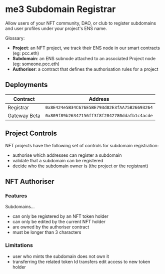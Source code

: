 # me3 Subdomain Registrar

Allow users of your NFT community, DAO, or club to register subdomains and user profiles under your project's ENS name.

Glossary:

* **Project**: an NFT project, we track their ENS node in our smart contracts (eg: pcc.eth)
* **Subdomain**: an ENS subnode attached to an associated Project node (eg: someone.pcc.eth)
* **Authoriser**: a contract that defines the authorisation rules for a project

## Deployments

| Contract     | Address                                      |
| ---          | ---                                          |
| Registrar    | `0x8E424e5B34C676E5BE793d82E3fAA75B26693264` |
| Gateway Beta | `0x809f89b26347156ff3f8f2842780ddafb1c4acde` |

## Project Controls

NFT projects have the following set of controls for subdomain registration:

* authorise which addresses can register a subdomain
* validate that a subdomain can be registered
* decide who the subdomain owner is (the project or the registrant)

## NFT Authoriser

### Features

Subdomains...

* can only be registered by an NFT token holder
* can only be edited by the current NFT holder
* are owned by the authoriser contract
* must be longer than 3 characters

### Limitations

* user who mints the subdomain does not own it
* transferring the related token Id transfers edit access to new token holder

